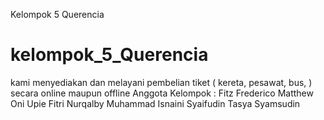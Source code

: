 Kelompok 5 Querencia
# kelompok_5_Querencia
kami menyediakan dan melayani pembelian tiket ( kereta, pesawat, bus, ) secara online maupun offline
Anggota Kelompok :
Fitz Frederico
Matthew Oni
Upie Fitri Nurqalby
Muhammad Isnaini Syaifudin
Tasya Syamsudin
